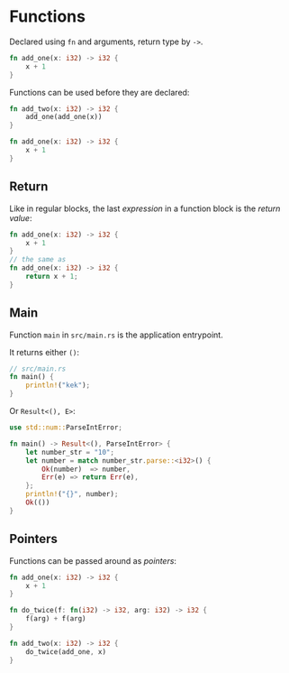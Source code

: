 # Functions

Declared using `fn` and arguments, return type by `->`.

```rust
fn add_one(x: i32) -> i32 {
    x + 1
}
```

Functions can be used before they are declared:

```rust
fn add_two(x: i32) -> i32 {
    add_one(add_one(x))
}

fn add_one(x: i32) -> i32 {
    x + 1
}
```

## Return

Like in regular blocks, the last _expression_ in a function block is the _return value_:

```rust
fn add_one(x: i32) -> i32 {
    x + 1
}
// the same as
fn add_one(x: i32) -> i32 {
    return x + 1;
}
```

## Main

Function `main` in `src/main.rs` is the application entrypoint.

It returns either `()`:

```rust
// src/main.rs
fn main() {
    println!("kek");
}
```

Or `Result<(), E>`:

```rust
use std::num::ParseIntError;

fn main() -> Result<(), ParseIntError> {
    let number_str = "10";
    let number = match number_str.parse::<i32>() {
        Ok(number)  => number,
        Err(e) => return Err(e),
    };
    println!("{}", number);
    Ok(())
}
```

## Pointers

Functions can be passed around as _pointers_:

```rust
fn add_one(x: i32) -> i32 {
    x + 1
}

fn do_twice(f: fn(i32) -> i32, arg: i32) -> i32 {
    f(arg) + f(arg)
}

fn add_two(x: i32) -> i32 {
    do_twice(add_one, x)
}
```
